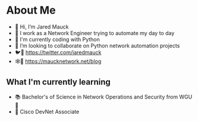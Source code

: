 # About Me

- 👋 Hi, I’m Jared Mauck
- 👀 I work as a Network Engineer trying to automate my day to day
- 🐍 I'm currently coding with Python
- 👫 I’m looking to collaborate on Python network automation projects
- 🐦🔗 https://twitter.com/jaredmauck
- 🕸️🔗 https://maucknetwork.net/blog

## What I'm currently learning

- 📚 Bachelor's of Science in Network Operations and Security from WGU 🦉
- 📖 Cisco DevNet Associate 

<!---
jaredmauck/jaredmauck is a ✨ special ✨ repository because its `README.md` (this file) appears on your GitHub profile.
You can click the Preview link to take a look at your changes.
--->
